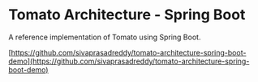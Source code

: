# Tomato Architecture - Spring Boot

A reference implementation of Tomato using Spring Boot.

[https://github.com/sivaprasadreddy/tomato-architecture-spring-boot-demo](https://github.com/sivaprasadreddy/tomato-architecture-spring-boot-demo)

